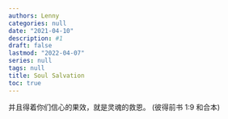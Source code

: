 ```yaml
---
authors: Lenny
categories: null
date: "2021-04-10"
description: #1
draft: false
lastmod: "2022-04-07"
series: null
tags: null
title: Soul Salvation
toc: true
---
```




<!--more-->

并且得着你们信心的果效，就是灵魂的救恩。 (彼得前书 1:9 和合本)